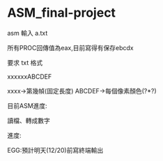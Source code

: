 # ASM_final-project

asm 輸入 a.txt

所有PROC回傳值為eax,目前寫得有保存ebcdx

要求 txt 格式

xxxxxxABCDEF

xxxx->第幾幀(固定長度)  ABCDEF->每個像素顏色(?*?)

目前ASM進度:

讀檔、轉成數字

進度:

EGG:預計明天(12/20)前寫終端輸出


